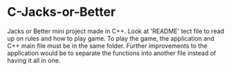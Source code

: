 # C-Jacks-or-Better
Jacks or Better mini project made in C++.
Look at 'README' tect file to read up on rules and how to play game.
To play the game, the application and C++ main file must be in the same folder. Further improvements to the application would be to separate the functions into another file instead of having it all in one. 
